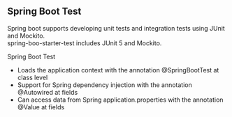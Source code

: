 ## Spring Boot Test
Spring boot supports developing unit tests and integration tests using JUnit and Mockito.<br>
spring-boo-starter-test includes JUnit 5 and Mockito.

Spring Boot Test
- Loads the application context with the annotation @SpringBootTest at class level
- Support for Spring dependency injection with the annotation @Autowired at fields
- Can access data from Spring application.properties with the annotation @Value at fields


